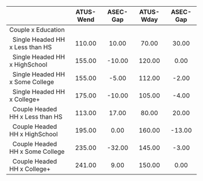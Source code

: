 
|                      |    ATUS-Wend |     ASEC-Gap |    ATUS-Wday |     ASEC-Gap |
| -------------------- | :----------: | :----------: | :----------: | :----------: |
| Couple x Education   |              |              |              |              |
| &nbsp;&nbsp;Single Headed HH x Less than HS |       110.00 |        10.00 |        70.00 |        30.00 |
| &nbsp;&nbsp;Single Headed HH x HighSchool |       155.00 |       -10.00 |       120.00 |         0.00 |
| &nbsp;&nbsp;Single Headed HH x Some College |       155.00 |        -5.00 |       112.00 |        -2.00 |
| &nbsp;&nbsp;Single Headed HH x College+ |       175.00 |       -10.00 |       105.00 |        -4.00 |
| &nbsp;&nbsp;Couple Headed HH x Less than HS |       113.00 |        17.00 |        80.00 |        20.00 |
| &nbsp;&nbsp;Couple Headed HH x HighSchool |       195.00 |         0.00 |       160.00 |       -13.00 |
| &nbsp;&nbsp;Couple Headed HH x Some College |       235.00 |       -32.00 |       145.00 |        -3.00 |
| &nbsp;&nbsp;Couple Headed HH x College+ |       241.00 |         9.00 |       150.00 |         0.00 |

